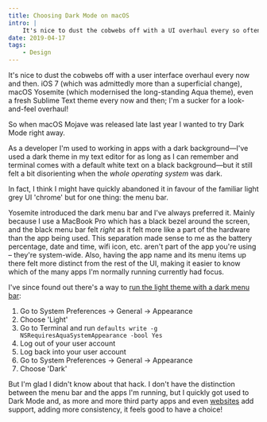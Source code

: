 ```yaml
---
title: Choosing Dark Mode on macOS
intro: |
    It's nice to dust the cobwebs off with a UI overhaul every so often, so when macOS Mojave was released last year I couldn't wait to try Dark Mode.
date: 2019-04-17
tags:
    - Design
---
```


It's nice to dust the cobwebs off with a user interface overhaul every now and then. iOS 7 (which was admittedly more than a superficial change), macOS Yosemite (which modernised the long-standing Aqua theme), even a fresh Sublime Text theme every now and then; I'm a sucker for a look-and-feel overhaul!

So when macOS Mojave was released late last year I wanted to try Dark Mode right away.

As a developer I'm used to working in apps with a dark background—I've used a dark theme in my text editor for as long as I can remember and terminal comes with a default white text on a black background—but it still felt a bit disorienting when the *whole operating system* was dark.

In fact, I think I might have quickly abandoned it in favour of the familiar light grey UI 'chrome' but for one thing: the menu bar.

Yosemite introduced the dark menu bar and I've always preferred it. Mainly because I use a MacBook Pro which has a black bezel around the screen, and the black menu bar felt *right* as it felt more like a part of the hardware than the app being used. This separation made sense to me as the battery percentage, date and time, wifi icon, etc. aren't part of the app you're using – they're system-wide. Also, having the app name and its menu items up there felt more distinct from the rest of the UI, making it easier to know which of the many apps I'm normally running currently had focus.

I've since found out there's a way to [run the light theme with a dark menu bar](//osxdaily.com/2018/10/15/dark-menu-dock-light-theme-macos/):

1. Go to System Preferences → General → Appearance
2. Choose 'Light'
3. Go to Terminal and run `defaults write -g NSRequiresAquaSystemAppearance -bool Yes`
2. Log out of your user account
3. Log back into your user account
4. Go to System Preferences → General → Appearance
5. Choose 'Dark'

But I'm glad I didn't know about that hack. I don't have the distinction between the menu bar and the apps I'm running, but I quickly got used to Dark Mode and, as more and more third party apps and even [websites](/blog/dark-mode-websites-on-macos-mojave) add support, adding more consistency, it feels good to have a choice!

